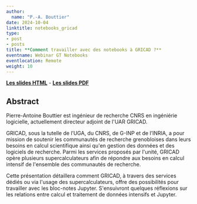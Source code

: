 ```yaml
---
author:
  name: "P.-A. Bouttier"
date: 2024-10-04
linktitle: notebooks_gricad
type:
- post
- posts
title: **Comment travailler avec des notebooks à GRICAD ?**
eventname: Webinar GT Notebooks
eventlocation: Remote
weight: 10
---
```


[**Les slides HTML**](/talks/notebooks_gricad_2024.html) - [**Les slides PDF**](/talks/notebooks_gricad_2024.pdf)

## Abstract

Pierre-Antoine Bouttier est ingénieur de recherche CNRS en ingéniérie logicielle, actuellement directeur adjoint de l'UAR GRICAD.

GRICAD, sous la tutelle de l’UGA, du CNRS, de G-INP et de l’INRIA, a pour mission de soutenir les communautés de recherche grenobloises dans leurs besoins en calcul scientifique ainsi qu'en gestion des données et des logiciels de recherche. Parmi les services proposés par l'unité, GRICAD opère plusieurs supercalculateurs afin de répondre aux besoins en calcul intensif de l'ensemble des communautés de recherche.

Cette présentation détaillera comment GRICAD, à travers des services dédiés ou via l'usage des supercalculateurs, offre des possibilités pour travailler avec les bloc-notes Jupyter. S'ensuivront quelques réflexions sur les relations entre calcul et traitement de données intensifs et Jupyter.

